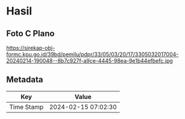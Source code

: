 # Hasil

## Foto C Plano

https://sirekap-obj-formc.kpu.go.id/39bd/pemilu/pdpr/33/05/03/20/17/3305032017004-20240214-190048--8b7c927f-a9ce-4445-98ea-9e1b44efbefc.jpg


## Metadata

| Key        | Value               |
| ---------- | ------------------- |
| Time Stamp | 2024-02-15 07:02:30 |



